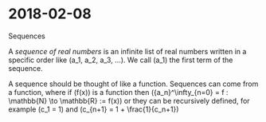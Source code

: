 # 2018-02-08
Sequences

A *sequence of real numbers* is an infinite list of real numbers written in a specific order like \(a_1, a_2, a_3, ...\). We call \(a_1\) the first term of the sequence. 

A sequence should be thought of like a function. Sequences can come from a function, where if \(f(x)\) is a function then \(\{a_n\}^\infty_{n=0} = f : \mathbb{N} \to \mathbb{R} := f(x)\) or they can be recursively defined, for example \(c_1 = 1\) and \(c_{n+1} = 1 + \frac{1}{c_n+1}\)